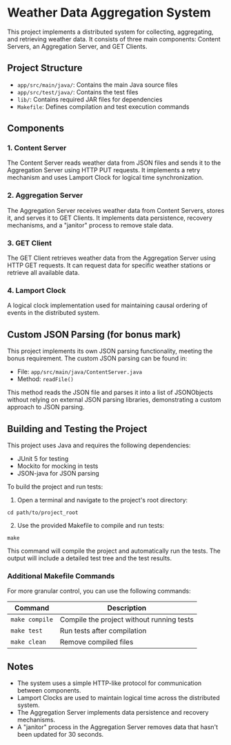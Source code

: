# Weather Data Aggregation System

This project implements a distributed system for collecting, aggregating, and retrieving weather data. It consists of three main components: Content Servers, an Aggregation Server, and GET Clients.

## Project Structure

- `app/src/main/java/`: Contains the main Java source files
- `app/src/test/java/`: Contains the test files
- `lib/`: Contains required JAR files for dependencies
- `Makefile`: Defines compilation and test execution commands

## Components

### 1. Content Server

The Content Server reads weather data from JSON files and sends it to the Aggregation Server using HTTP PUT requests. It implements a retry mechanism and uses Lamport Clock for logical time synchronization.

### 2. Aggregation Server

The Aggregation Server receives weather data from Content Servers, stores it, and serves it to GET Clients. It implements data persistence, recovery mechanisms, and a "janitor" process to remove stale data.

### 3. GET Client

The GET Client retrieves weather data from the Aggregation Server using HTTP GET requests. It can request data for specific weather stations or retrieve all available data.

### 4. Lamport Clock

A logical clock implementation used for maintaining causal ordering of events in the distributed system.

## Custom JSON Parsing (for bonus mark)

This project implements its own JSON parsing functionality, meeting the bonus requirement. The custom JSON parsing can be found in:

- File: `app/src/main/java/ContentServer.java`
- Method: `readFile()`

This method reads the JSON file and parses it into a list of JSONObjects without relying on external JSON parsing libraries, demonstrating a custom approach to JSON parsing.

## Building and Testing the Project

This project uses Java and requires the following dependencies:
- JUnit 5 for testing
- Mockito for mocking in tests
- JSON-java for JSON parsing

To build the project and run tests:

1. Open a terminal and navigate to the project's root directory:

```
cd path/to/project_root
```

2. Use the provided Makefile to compile and run tests:

```
make
```

This command will compile the project and automatically run the tests. The output will include a detailed test tree and the test results.

### Additional Makefile Commands

For more granular control, you can use the following commands:

| Command | Description |
|---------|-------------|
| `make compile` | Compile the project without running tests |
| `make test` | Run tests after compilation |
| `make clean` | Remove compiled files |

## Notes

- The system uses a simple HTTP-like protocol for communication between components.
- Lamport Clocks are used to maintain logical time across the distributed system.
- The Aggregation Server implements data persistence and recovery mechanisms.
- A "janitor" process in the Aggregation Server removes data that hasn't been updated for 30 seconds.
